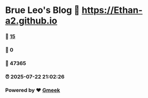 # Brue Leo's Blog :link: https://Ethan-a2.github.io 
### :page_facing_up: [15](https://Ethan-a2.github.io/tag.html) 
### :speech_balloon: 0 
### :hibiscus: 47365 
### :alarm_clock: 2025-07-22 21:02:26 
### Powered by :heart: [Gmeek](https://github.com/Meekdai/Gmeek)
